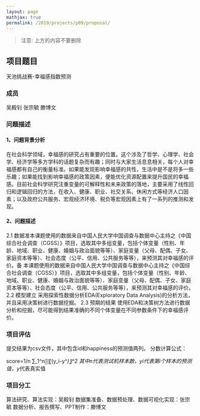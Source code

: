 ```yaml
---
layout: page
mathjax: true
permalink: /2019/projects/p09/proposal/
---
```


> 注意: 上方的内容不要删除

## 项目题目 
天池挑战赛-幸福感指数预测

### 成员
吴殿钊
张宗毓
滕博文


### 问题描述

#### 1、问题背景分析
在社会科学领域，幸福感的研究占有重要的位置。这个涉及了哲学、心理学、社会学、经济学等多方学科的话题复杂而有趣；同时与大家生活息息相关，每个人对幸福感都有自己的衡量标准。如果能发现影响幸福感的共性，生活中是不是将多一些乐趣；如果能找到影响幸福感的政策因素，便能优化资源配置来提升国民的幸福感。目前社会科学研究注重变量的可解释性和未来政策的落地，主要采用了线性回归和逻辑回归的方法，在收入、健康、职业、社交关系、休闲方式等经济人口因素；以及政府公共服务、宏观经济环境、税负等宏观因素上有了一系列的推测和发现。
#### 2、问题描述

2.1 数据准本课题使用的数据来自中国人民大学中国调查与数据中心主持之《中国综合社会调查（CGSS）》项目，选取其中多组变量，包括个体变量（性别、年龄、地域、职业、健康、婚姻与政治面貌等等）、家庭变量（父母、配偶、子女、家庭资本等等）、社会态度（公平、信用、公共服务等等），来预测其对幸福感的评价。备
本课题使用的数据来自中国人民大学中国调查与数据中心主持之《中国综合社会调查（CGSS）》项目，选取其中多组变量，包括个体变量（性别、年龄、地域、职业、健康、婚姻与政治面貌等等）、家庭变量（父母、配偶、子女、家庭资本等等）、社会态度（公平、信用、公共服务等等），来预测其对幸福感的评价。
2.2 模型建立
采用探索性数据分析EDA(Exploratory Data Analysis)的分析方法，并且采用决策树进行数据挖掘。
2.3 预期的结果
使用EDA和决策树方法进行数据分析和挖掘，尽可能得到结果准确的不同个体变量在不同参数条件下的幸福感评价。
### 项目评估
提交结果为csv文件，其中包含id和happiness的预测值两列。
分数计算公式：
	
score=1/n ∑_1^n▒〖(y_i-y^*)〗^2 
其中n代表测试机样本数，yi代表第i个样本的预测值，y*代表真实值

### 项目分工
算法研究、算法实现：吴殿钊
数据集准备、数据预处理、数据可视化实现：张宗毓
数据分析、报告撰写、PPT制作：滕博文
